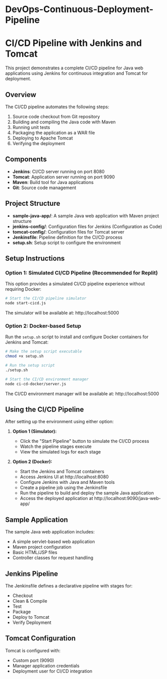 # DevOps-Continuous-Deployment-Pipeline
# CI/CD Pipeline with Jenkins and Tomcat

This project demonstrates a complete CI/CD pipeline for Java web applications using Jenkins for continuous integration and Tomcat for deployment.

## Overview

The CI/CD pipeline automates the following steps:
1. Source code checkout from Git repository
2. Building and compiling the Java code with Maven
3. Running unit tests
4. Packaging the application as a WAR file
5. Deploying to Apache Tomcat
6. Verifying the deployment

## Components

- **Jenkins**: CI/CD server running on port 8080
- **Tomcat**: Application server running on port 9090
- **Maven**: Build tool for Java applications
- **Git**: Source code management

## Project Structure

- **sample-java-app/**: A sample Java web application with Maven project structure
- **jenkins-config/**: Configuration files for Jenkins (Configuration as Code)
- **tomcat-config/**: Configuration files for Tomcat server
- **Jenkinsfile**: Pipeline definition for the CI/CD process
- **setup.sh**: Setup script to configure the environment

## Setup Instructions

### Option 1: Simulated CI/CD Pipeline (Recommended for Replit)

This option provides a simulated CI/CD pipeline experience without requiring Docker:

```bash
# Start the CI/CD pipeline simulator
node start-cicd.js
```

The simulator will be available at: http://localhost:5000

### Option 2: Docker-based Setup

Run the `setup.sh` script to install and configure Docker containers for Jenkins and Tomcat:

```bash
# Make the setup script executable
chmod +x setup.sh

# Run the setup script
./setup.sh

# Start the CI/CD environment manager
node ci-cd-docker/server.js
```

The CI/CD environment manager will be available at: http://localhost:5000

## Using the CI/CD Pipeline

After setting up the environment using either option:

1. **Option 1 (Simulator):**
   - Click the "Start Pipeline" button to simulate the CI/CD process
   - Watch the pipeline stages execute
   - View the simulated logs for each stage

2. **Option 2 (Docker):**
   - Start the Jenkins and Tomcat containers
   - Access Jenkins UI at http://localhost:8080
   - Configure Jenkins with Java and Maven tools
   - Create a pipeline job using the Jenkinsfile
   - Run the pipeline to build and deploy the sample Java application
   - Access the deployed application at http://localhost:9090/java-web-app/

## Sample Application

The sample Java web application includes:
- A simple servlet-based web application
- Maven project configuration
- Basic HTML/JSP files
- Controller classes for request handling

## Jenkins Pipeline

The Jenkinsfile defines a declarative pipeline with stages for:
- Checkout
- Clean & Compile
- Test
- Package
- Deploy to Tomcat
- Verify Deployment

## Tomcat Configuration

Tomcat is configured with:
- Custom port (9090)
- Manager application credentials
- Deployment user for CI/CD integration
